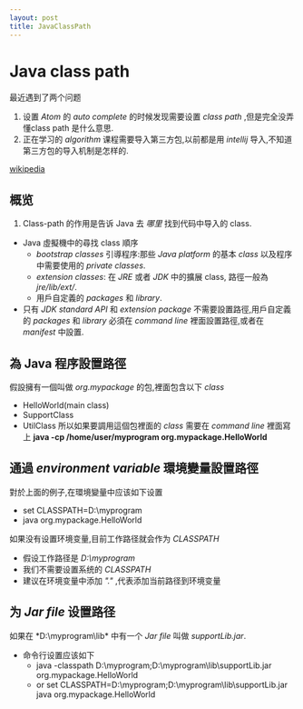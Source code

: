 ```yaml
---
layout: post
title: JavaClassPath
---
```



# Java class path
最近遇到了两个问题
1. 设置 *Atom* 的 *auto complete* 的时候发现需要设置 *class path* ,但是完全没弄懂class path 是什么意思.
2. 正在学习的 *algorithm* 课程需要导入第三方包,以前都是用 *intellij* 导入,不知道第三方包的导入机制是怎样的.

[wikipedia](https://en.wikipedia.org/wiki/Classpath_%28Java%29)
## 概览
1. Class-path 的作用是告诉 Java 去 *哪里* 找到代码中导入的 class.
- Java 虛擬機中的尋找 class 順序
  * *bootstrap classes* 引導程序:那些 *Java platform* 的基本 *class* 以及程序中需要使用的 *private classes*.
  * *extension classes*: 在 *JRE* 或者 *JDK* 中的擴展 class, 路徑一般為 *jre/lib/ext/*.
  * 用戶自定義的 *packages* 和 *library*.
- 只有 *JDK standard API* 和 *extension package* 不需要設置路徑,用戶自定義的 *packages* 和 *library* 必須在 *command line* 裡面設置路徑,或者在 *manifest* 中設置.

## 為 Java 程序設置路徑
假設擁有一個叫做 *org.mypackage* 的包,裡面包含以下 *class*
  * HelloWorld(main class)
  * SupportClass
  * UtilClass
所以如果要調用這個包裡面的 *class* 需要在 *command line* 裡面寫上 **java -cp /home/user/myprogram org.mypackage.HelloWorld**

##  通過 *environment variable* 環境變量設置路徑
對於上面的例子,在環境變量中应该如下设置
- set CLASSPATH=D:\myprogram
- java org.mypackage.HelloWorld

如果没有设置环境变量,目前工作路径就会作为 *CLASSPATH*
- 假设工作路径是 *D:\myprogram*
- 我们不需要设置系统的 *CLASSPATH*
- 建议在环境变量中添加 *"."* ,代表添加当前路径到环境变量

## 为 *Jar file* 设置路径
如果在 *D:\myprogram\lib\*  中有一个 *Jar file* 叫做 *supportLib.jar*.
- 命令行设置应该如下
  - java -classpath D:\myprogram;D:\myprogram\lib\supportLib.jar
  org.mypackage.HelloWorld
  - or
  set CLASSPATH=D:\myprogram;D:\myprogram\lib\supportLib.jar
  java org.mypackage.HelloWorld
  
